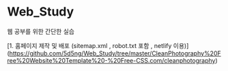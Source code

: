 # Web_Study
웹 공부를 위한 간단한 실습

[1. 홈페이지 제작 및 배포 (sitemap.xml , robot.txt 포함 , netlify 이용)] (https://github.com/5d5ng/Web_Study/tree/master/CleanPhotography%20Free%20Website%20Template%20-%20Free-CSS.com/cleanphotography)
